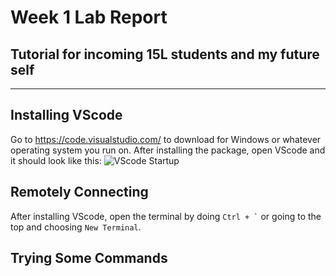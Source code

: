 # Week 1 Lab Report
## Tutorial for incoming 15L students and my future self
---
## Installing VScode
Go to https://code.visualstudio.com/ to download for Windows or whatever operating system you run on. After installing the package, open VScode and it should look like this:
![VScode Startup](https://user-images.githubusercontent.com/110417453/212200666-ec6b3fd4-fea4-4176-ad41-647a5a2b565a.png)

## Remotely Connecting
After installing VScode, open the terminal by doing `` Ctrl + ` `` or going to the top and choosing `New Terminal`.
## Trying Some Commands
